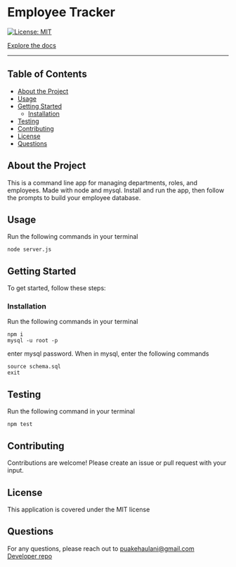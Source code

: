 # Employee Tracker

<!-- [![Demo](https://img.youtube.com/vi/Y3fuixizR1I/0.jpg)](http://www.youtube.com/watch?v=Y3fuixizR1I) -->

[![License: MIT](https://img.shields.io/badge/License-MIT-yellow.svg)](https://opensource.org/licenses/MIT)

[Explore the docs](https://github.com/puakehaulani/Employee_Tracker)

---

## Table of Contents

- [About the Project](#About-the-Project)
- [Usage](#Usage)
- [Getting Started](#Getting-Started)
  - [Installation](#Installation)
- [Testing](#Testing)
- [Contributing](#Contributing)
- [License](#License)
- [Questions](#Questions)

## About the Project

This is a command line app for managing departments, roles, and employees. Made with node and mysql.
Install and run the app, then follow the prompts to build your employee database.

## Usage

Run the following commands in your terminal

    node server.js

## Getting Started

To get started, follow these steps:

### Installation

Run the following commands in your terminal

    npm i
    mysql -u root -p

enter mysql password. When in mysql, enter the following commands

    source schema.sql
    exit

## Testing

Run the following command in your terminal

    npm test

## Contributing

Contributions are welcome! Please create an issue or pull request with your input.

## License

This application is covered under the MIT license

## Questions

For any questions, please reach out to <puakehaulani@gmail.com>  
[Developer repo](http://github.com/puakehaulani)

